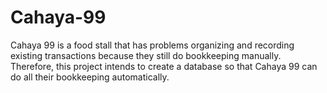 # Cahaya-99
Cahaya 99 is a food stall that has problems organizing and recording existing transactions because they still do bookkeeping manually. Therefore, this project intends to create a database so that Cahaya 99 can do all their bookkeeping automatically.
